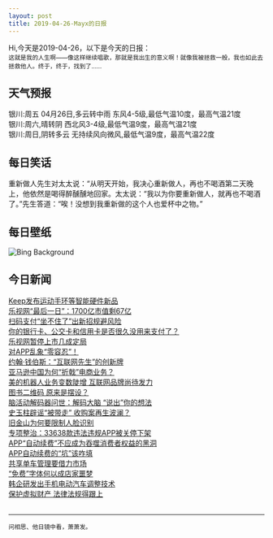 ```yaml
---
layout: post
title: 2019-04-26-Mayx的日报
---
```


Hi,今天是2019-04-26，以下是今天的日报：<br><small>
这就是我的人生啊——像这样继续唱歌，那就是我出生的意义啊！就像我被拯救一般，我也如此去拯救他人。终于，终于，找到了……</small><!--more-->
## 天气预报
银川:周五 04月26日,多云转中雨 东风4-5级,最低气温10度，最高气温21度<br>银川:周六,晴转阴 西北风3-4级,最低气温9度，最高气温21度<br>银川:周日,阴转多云 无持续风向微风,最低气温9度，最高气温22度
## 每日笑话
重新做人先生对太太说：“从明天开始，我决心重新做人，再也不喝酒第二天晚上，他依然是喝得醉醺醺地回家。太太说：“我以为你要重新做人，就再也不喝酒了。”先生答道：“唉！没想到我重新做的这个人也爱杯中之物。”
## 每日壁纸
![Bing Background](https://cn.bing.com/th?id=OHR.FireIce_EN-US7588914690_1920x1080.jpg&rf=LaDigue_1920x1080.jpg&pid=hp "Ice cave at sunset in Vatnajökull National Park, Iceland (© Johnathan Ampersand Esper/Aurora Photos)")
## 今日新闻

[Keep发布运动手环等智能硬件新品](http://it.people.com.cn/n1/2019/0426/c1009-31051675.html)   
[乐视网“最后一日”：1700亿市值剩67亿](http://it.people.com.cn/n1/2019/0426/c1009-31051223.html)   
[扫码支付“坐不住了”出新招规避风险](http://it.people.com.cn/n1/2019/0426/c1009-31050913.html)   
[你的银行卡、公交卡和信用卡是否很久没用来支付了？](http://it.people.com.cn/n1/2019/0426/c1009-31050907.html)   
[乐视网暂停上市几成定局](http://it.people.com.cn/n1/2019/0426/c1009-31050895.html)   
[对APP乱象“零容忍”！](http://it.people.com.cn/n1/2019/0426/c1009-31051143.html)   
[约翰·钱伯斯：“互联网先生”的创新牌](http://it.people.com.cn/n1/2019/0426/c1009-31051142.html)   
[亚马逊中国为何“折戟”电商业务？](http://it.people.com.cn/n1/2019/0426/c1009-31051139.html)   
[美的机器人业务变数陡增 互联网品牌尚待发力](http://it.people.com.cn/n1/2019/0426/c1009-31051130.html)   
[图书二维码 原来是摆设？](http://it.people.com.cn/n1/2019/0426/c1009-31051165.html)   
[脑活动解码器问世：解码大脑 “说出”你的想法](http://it.people.com.cn/n1/2019/0426/c1009-31051219.html)   
[史玉柱辟谣“被带走” 收购案再生波澜？](http://it.people.com.cn/n1/2019/0426/c1009-31051225.html)   
[旧金山为何要限制人脸识别](http://it.people.com.cn/n1/2019/0426/c1009-31051192.html)   
[专项整治：33638款违法违规APP被关停下架](http://it.people.com.cn/n1/2019/0426/c1009-31051189.html)   
[APP“自动续费”不应成为吞噬消费者权益的黑洞](http://it.people.com.cn/n1/2019/0426/c1009-31051182.html)   
[APP自动续费的“坑”该咋填](http://it.people.com.cn/n1/2019/0426/c1009-31051080.html)   
[共享单车管理要借力市场](http://it.people.com.cn/n1/2019/0426/c1009-31051078.html)   
[“免费”字体何以成店家噩梦](http://it.people.com.cn/n1/2019/0426/c1009-31051046.html)   
[韩企研发出手机电动汽车调整技术](http://it.people.com.cn/n1/2019/0426/c1009-31050957.html)   
[保护虚拟财产 法律法规得跟上](http://it.people.com.cn/n1/2019/0426/c1009-31050952.html)   
<br />

***

<small>问相思、他日镜中看，萧萧发。</small>
